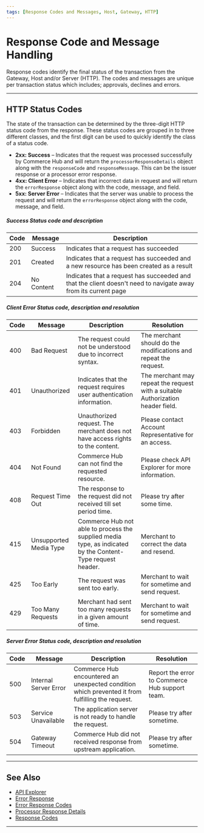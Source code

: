 ```yaml
---
tags: [Response Codes and Messages, Host, Gateway, HTTP]
---
```


# Response Code and Message Handling

Response codes identify the final status of the transaction from the Gateway, Host and/or Server (HTTP). The codes and messages are unique per transaction status which includes; approvals, declines and errors. 

---

## HTTP Status Codes

The state of the transaction can be determined by the three-digit HTTP status code from the response. These status codes are grouped in to three different classes, and the first digit can be used to quickly identify the class of a status code.

- **2xx: Success** – Indicates that the request was processed successfully by Commerce Hub and will return the `processorResponseDetails` object along with the `responseCode` and `responseMessage`. This can be the issuer response or a processor error response.
- **4xx: Client Error** – Indicates that incorrect data in request and will return the `errorResponse` object along with the code, message, and field.
- **5xx: Server Error** – Indicates that the server was unable to process the request and will return the `errorResponse` object along with the code, message, and field.

<!--
type: tab
titles: 2xx, 4xx, 5xx
-->

##### Success Status code and description

| Code | Message | Description |
| --------- | --- | ------- |
| 200 | Success | Indicates that a request has succeeded |
| 201 | Created | Indicates that a request has succeeded and a new resource has been created as a result |
| 204 | No Content | Indicates that a request has succeeded and that the client doesn't need to navigate away from its current page |


<!--
type: tab
-->

##### Client Error Status code, description and resolution

| Code | Message  | Description | Resolution |
| --------- | --- | ------- | --------- |
| 400 | Bad Request | The request could not be understood due to incorrect syntax. | The merchant should do the modifications and repeat the request. |
| 401 | Unauthorized | Indicates that the request requires user authentication information. | The merchant may repeat the request with a suitable Authorization header field. |
| 403 | Forbidden | Unauthorized request. The merchant does not have access rights to the content. | Please contact Account Representative for an access. |
| 404 | Not Found | Commerce Hub can not find the requested resource. | Please check API Explorer for more information. |
| 408 | Request Time Out | The response to the request did not received till set period time. | Please try after some time. |
| 415 | Unsupported Media Type | Commerce Hub not able to process the supplied media type, as indicated by the Content-Type request header. | Merchant to correct the data and resend. |
| 425 | Too Early | The request was sent too early. | Merchant to wait for sometime and send request. |
| 429 | Too Many Requests | Merchant had sent too many requests in a given amount of time. | Merchant to wait for sometime and send request. |

<!--
type: tab
-->

##### Server Error Status code, description and resolution

| Code | Message | Description | Resolution |
| --------- | ---- | ------ | ------- |
| 500 | Internal Server Error | Commerce Hub encountered an unexpected condition which prevented it from fulfilling the request. | Report the error to Commerce Hub support team. |
| 503 | Service Unavailable | The application server is not ready to handle the request. | Please try after sometime. |
| 504 | Gateway Timeout | Commerce Hub did not received response from upstream application. | Please try after sometime. |

<!-- type: tab-end -->

---

## See Also

- [API Explorer](../api/?type=post&path=/payments/v1/charges)
- [Error Response](?path=docs/Resources/Guides/Response-Codes/Error-Response.md)
- [Error Response Codes](?path=docs/Resources/Guides/Response-Codes/Error-Code.md)
- [Processor Response Details](?path=docs/Resources/Master-Data/Processor-Response-Details.md)
- [Response Codes](?path=docs/Resources/Guides/Response-Codes/Response-Code.md)

---
